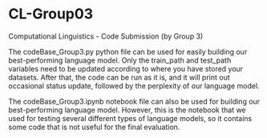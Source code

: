 # CL-Group03
Computational Linguistics - Code Submission (by Group 3)

The codeBase_Group3.py python file can be used for easily building our best-performing language model. Only the train_path and test_path variables need to be updated according to where you have stored your datasets. After that, the code can be run as it is, and it will print out occasional status update, followed by the perplexity of our language model.

The codeBase_Group3.ipynb notebook file can also be used for building our best-performing language model. However, this is the notebook that we used for testing several different types of language models, so it contains some code that is not useful for the final evaluation. 
